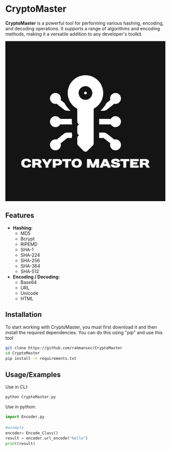 
# CryptoMaster

**CryptoMaster** is a powerful tool for performing various hashing, encoding, and decoding operations. It supports a range of algorithms and encoding methods, making it a versatile addition to any developer's toolkit.

![Logo](https://github.com/rahmansec/CryptoMaster/blob/main/logo.png)


## Features

- **Hashing:**
  - MD5
  - Bcrypt
  - RIPEMD
  - SHA-1
  - SHA-224
  - SHA-256
  - SHA-384
  - SHA-512
- **Encoding / Decoding:**
  - Base64
  - URL
  - Unicode
  - HTML
## Installation

To start working with CryptoMaster, you must first download it and then install the required dependencies. You can do this using "pip" and use this tool
```bash
git clone https://github.com/rahmansec/CryptoMaster
cd CryptoMaster
pip install -r requirements.txt
```
## Usage/Examples
Use in CLI:
```bash
python CryptoMaster.py
```
Use in python:
```python
import Encoder.py

#example
encoder= Encode_Class()
result = encoder.url_encode("hello")
print(result)
```
